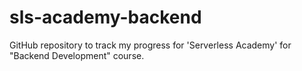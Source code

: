 # sls-academy-backend
GitHub repository to track my progress for 'Serverless Academy' for "Backend Development" course.
